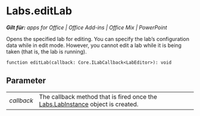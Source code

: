
# Labs.editLab

 _**Gilt für:** apps for Office | Office Add-ins | Office Mix | PowerPoint_

Opens the specified lab for editing. You can specify the lab’s configuration data while in edit mode. However, you cannot edit a lab while it is being taken (that is, the lab is running).

```
function editLab(callback: Core.ILabCallback<LabEditor>): void
```


## Parameter


|||
|:-----|:-----|
| _callback_|The callback method that is fired once the [Labs.LabInstance](../../../reference/office-mix/labs.labinstance.md) object is created.|
